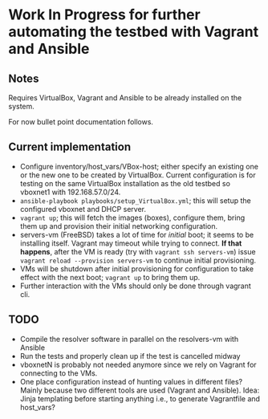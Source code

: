 Work In Progress for further automating the testbed with Vagrant and Ansible
============================================================================

Notes
-----
Requires VirtualBox, Vagrant and Ansible to be already installed on the system.

For now bullet point documentation follows.

Current implementation
----------------------
- Configure inventory/host_vars/VBox-host; either specify an existing one or
  the new one to be created by VirtualBox.
  Current configuration is for testing on the same VirtualBox installation as
  the old testbed so vboxnet1 with 192.168.57.0/24.
- `ansible-playbook playbooks/setup_VirtualBox.yml`; this will setup the
  configured vboxnet and DHCP server.
- `vagrant up`; this will fetch the images (boxes), configure them, bring them
  up and provision their initial networking configuration.
- servers-vm (FreeBSD) takes a lot of time for _initial_ boot; it seems to be
  installing itself.
  Vagrant may timeout while trying to connect.
  **If that happens**, after the VM is ready (try with `vagrant ssh servers-vm`)
  issue `vagrant reload --provision servers-vm` to continue initial provisioning.
- VMs will be shutdown after initial provisioning for configuration to take
  effect with the next boot; `vagrant up` to bring them up.
- Further interaction with the VMs should only be done through vagrant cli.

TODO
----
- Compile the resolver software in parallel on the resolvers-vm with Ansible
- Run the tests and properly clean up if the test is cancelled midway
- vboxnetN is probably not needed anymore since we rely on Vagrant for
  connecting to the VMs.
- One place configuration instead of hunting values in different files?
  Mainly because two different tools are used (Vagrant and Ansible).
  Idea: Jinja templating before starting anything i.e., to generate Vagrantfile
  and host_vars?
